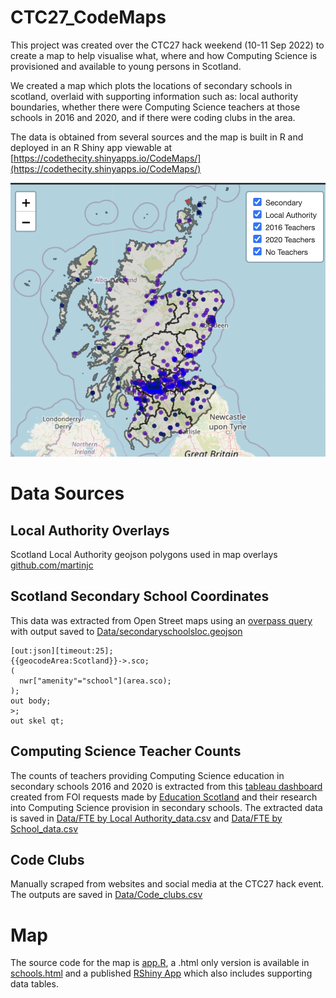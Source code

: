 # CTC27_CodeMaps

This project was created over the CTC27 hack weekend (10-11 Sep 2022) to create a map to help visualise what, where and how Computing Science is provisioned and available to young persons in Scotland. 

We created a map which plots the locations of secondary schools in scotland, overlaid with supporting information such as: local authority boundaries, whether there were Computing Science teachers at those schools in 2016 and 2020, and if there were coding clubs in the area.

The data is obtained from several sources and the map is built in R and deployed in an R Shiny app viewable at [https://codethecity.shinyapps.io/CodeMaps/](https://codethecity.shinyapps.io/CodeMaps/)

![a map of scottish secondary schools](resources/map_screenshot.png)

# Data Sources

## Local Authority Overlays
Scotland Local Authority geojson polygons used in map overlays [github.com/martinjc](https://github.com/martinjc/UK-GeoJSON/blob/master/json/administrative/sco/lad.json)

## Scotland Secondary School Coordinates
This data was extracted from Open Street maps using an [overpass query](https://overpass-turbo.eu/s/1lNy) with output saved to [Data/secondaryschoolsloc.geojson](Data/secondaryschoolsloc.geojson)
```
[out:json][timeout:25];
{{geocodeArea:Scotland}}->.sco;
(
  nwr["amenity"="school"](area.sco);
);
out body;
>;
out skel qt;
```
## Computing Science Teacher Counts
The counts of teachers providing Computing Science education in secondary schools 2016 and 2020 is extracted from this [tableau dashboard](https://public.tableau.com/app/profile/kiranjoza/viz/CS-Teachers-FOI-Responses-2016-2020/FTEbyLocalAuthority) created from FOI requests made by [Education Scotland](https://education.gov.scot/media/odbi3bw4/computing-science-in-local-authority-secondary-schools-jan-22.pdf) and their research into Computing Science provision in secondary schools.
The extracted data is saved in [Data/FTE by Local Authority_data.csv](Data/FTE%20by%20Local%20Authority_data.csv) and [Data/FTE by School_data.csv](Data/FTE%20by%20School_data.csv)

## Code Clubs
Manually scraped from websites and social media at the CTC27 hack event. The outputs are saved in [Data/Code_clubs.csv](Data/Code_clubs.csv)

# Map

The source code for the map is [app.R](app.R), a .html only version is available in [schools.html](schools.html) and a published [RShiny App](https://codethecity.shinyapps.io/CodeMaps/) which also includes supporting data tables.